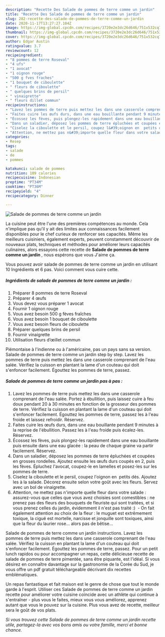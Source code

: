 ```yaml
---
description: "Recette Des Salade de pommes de terre comme un jardin"
title: "Recette Des Salade de pommes de terre comme un jardin"
slug: 282-recette-des-salade-de-pommes-de-terre-comme-un-jardin
date: 2020-11-17T13:27:27.104Z
image: https://img-global.cpcdn.com/recipes/3720e2e3dc26d646/751x532cq70/salade-de-pommes-de-terre-comme-un-jardin-photo-principale-de-la-recette.jpg
thumbnail: https://img-global.cpcdn.com/recipes/3720e2e3dc26d646/751x532cq70/salade-de-pommes-de-terre-comme-un-jardin-photo-principale-de-la-recette.jpg
cover: https://img-global.cpcdn.com/recipes/3720e2e3dc26d646/751x532cq70/salade-de-pommes-de-terre-comme-un-jardin-photo-principale-de-la-recette.jpg
author: Edgar Austin
ratingvalue: 3.7
reviewcount: 12
recipeingredient:
- "8 pommes de terre Roseval"
- "4 ufs"
- "1 avocat"
- "1 oignon rouge"
- "500 g fves fraches"
- "1 bouquet de ciboulette"
- " fleurs de ciboulette"
- " quelques brins de persil"
- " vinaigrette"
- " fleurs dillet commun"
recipeinstructions:
- "Lavez les pommes de terre puis mettez les dans une casserole comprenant de l&#39;eau salée. Portez à ébullition, puis laissez cuire à feu doux pendant 20 à 30 minutes en fonction de la grosseur des pommes de terre. Vérifiez la cuisson en plantant la lame d&#39;un couteau qui doit s&#39;enfoncer facilement. Égouttez les pommes de terre, passez les à l&#39;eau froide et laissez refroidir. Réservez."
- "Faites cuire les œufs durs, dans une eau bouillante pendant 9 minutes à la reprise de l&#39;ébullition. Passez les à l&#39;eau froide puis écalez-les. Réservez."
- "Écossez les fèves, puis plongez-les rapidement dans une eau bouillante puis ensuite dans une eau glacée : la peau de chaque graine va partir facilement. Réservez."
- "Dans un saladier, déposez les pommes de terre épluchées et coupées en grosses rondelles. Ajoutez ensuite les œufs durs coupés en 2, puis les fèves. Épluchez l&#39;avocat, coupez-le en lamelles et posez-les sur les pommes de terre."
- "Ciselez la ciboulette et le persil, coupez l&#39;oignon en  petits dés. Ajoutez les à la salade. Décorez ensuite selon votre goût avec les fleurs. Servez avec un bol de vinaigrette."
- "Attention, ne mettez pas n&#39;importe quelle fleur dans votre salade : assurez-vous que celles que vous avez choisies sont comestibles : ne prenez pas des fleurs des bouquets de fleuriste qui sont traitées, et si vous prenez celles du jardin, évidemment il n&#39;est pas traité :)  On fait également attention au choix de la fleur : le muguet est extrêmement toxique, la ciguë est mortelle, narcisse et jonquille sont toxiques, ainsi que la fleur du laurier rose... alors pas de bêtise..."
categories:
- Resep
tags:
- salade
- de
- pommes

katakunci: salade de pommes 
nutrition: 109 calories
recipecuisine: Indonesian
preptime: "PT34M"
cooktime: "PT36M"
recipeyield: "4"
recipecategory: Dinner

---
```



![Salade de pommes de terre comme un jardin](https://img-global.cpcdn.com/recipes/3720e2e3dc26d646/751x532cq70/salade-de-pommes-de-terre-comme-un-jardin-photo-principale-de-la-recette.jpg)

La cuisine peut être l'une des premières compétences au monde. Cela n'implique pas qu'il y ait des limites aux connaissances facilement disponibles pour le chef curieux de renforcer ses capacités. Même les meilleurs cuisiniers, également experts, peuvent constamment découvrir de nouveaux plats, techniques et méthodes pour améliorer leurs capacités culinaires, alors essayons cette recette de <strong> Salade de pommes de terre comme un jardin </strong>, nous espérons que vous J'aime ça.

<!--inarticleads1-->

Vous pouvez avoir salade de pommes de terre comme un jardin en utilisant 10 Ingrédients et 6 pas. Voici comment vous cuire cette.

##### Ingrédients de salade de pommes de terre comme un jardin :

1. Préparer 8 pommes de terre Roseval
1. Préparer 4 œufs
1. Vous devez vous préparer 1 avocat
1. Fournir 1 oignon rouge
1. Vous avez besoin 500 g fèves fraîches
1. Vous avez besoin 1 bouquet de ciboulette
1. Vous avez besoin  fleurs de ciboulette
1. Préparer  quelques brins de persil
1. Fournir  vinaigrette
1. Utilisation  fleurs d’œillet commun


Piémontaise à l&#39;indienne ou à l&#39;américaine, pas un pays sans sa version. Salade de pommes de terre comme un jardin step by step. Lavez les pommes de terre puis mettez les dans une casserole comprenant de l&#39;eau salée. Vérifiez la cuisson en plantant la lame d&#39;un couteau qui doit s&#39;enfoncer facilement. Égouttez les pommes de terre, passez. 

<!--inarticleads2-->

##### Salade de pommes de terre comme un jardin pas à pas :

1. Lavez les pommes de terre puis mettez les dans une casserole comprenant de l&#39;eau salée. Portez à ébullition, puis laissez cuire à feu doux pendant 20 à 30 minutes en fonction de la grosseur des pommes de terre. Vérifiez la cuisson en plantant la lame d&#39;un couteau qui doit s&#39;enfoncer facilement. Égouttez les pommes de terre, passez les à l&#39;eau froide et laissez refroidir. Réservez.
1. Faites cuire les œufs durs, dans une eau bouillante pendant 9 minutes à la reprise de l&#39;ébullition. Passez les à l&#39;eau froide puis écalez-les. Réservez.
1. Écossez les fèves, puis plongez-les rapidement dans une eau bouillante puis ensuite dans une eau glacée : la peau de chaque graine va partir facilement. Réservez.
1. Dans un saladier, déposez les pommes de terre épluchées et coupées en grosses rondelles. Ajoutez ensuite les œufs durs coupés en 2, puis les fèves. Épluchez l&#39;avocat, coupez-le en lamelles et posez-les sur les pommes de terre.
1. Ciselez la ciboulette et le persil, coupez l&#39;oignon en  petits dés. Ajoutez les à la salade. Décorez ensuite selon votre goût avec les fleurs. Servez avec un bol de vinaigrette.
1. Attention, ne mettez pas n&#39;importe quelle fleur dans votre salade : assurez-vous que celles que vous avez choisies sont comestibles : ne prenez pas des fleurs des bouquets de fleuriste qui sont traitées, et si vous prenez celles du jardin, évidemment il n&#39;est pas traité :)  - On fait également attention au choix de la fleur : le muguet est extrêmement toxique, la ciguë est mortelle, narcisse et jonquille sont toxiques, ainsi que la fleur du laurier rose... alors pas de bêtise...


Salade de pommes de terre comme un jardin instructions. Lavez les pommes de terre puis mettez les dans une casserole comprenant de l&#39;eau salée. Vérifiez la cuisson en plantant la lame d&#39;un couteau qui doit s&#39;enfoncer facilement. Égouttez les pommes de terre, passez. Pour un petit lunch rapidos ou pour accompagner un repas, cette délicieuse recette de salade de pommes de terre pimentée, sans être piquante, est l&#39;idéal. Si vous désirez en connaître davantage sur la gastronomie de la Corée du Sud, je vous offre un pdf gratuit téléchargeable décrivant dix recettes emblématiques. 

<!--inarticleads1-->

<p>
Un repas fantastique et fait maison est le genre de chose que tout le monde garde à l'esprit. Utiliser ces Salade de pommes de terre comme un jardin recette pour améliorer votre cuisine coïncide avec un athlète qui continue à s'entraîner - plus vous le faites, mieux vous vous améliorez, apprenez autant que vous le pouvez sur la cuisine. Plus vous avez de recette, meilleur sera le goût de vos plats.
</p>

<p>
<i>Si vous trouvez cette Salade de pommes de terre comme un jardin recette utile, partagez-la avec vos bons amis ou votre famille, merci et bonne chance.</i>
</p>
